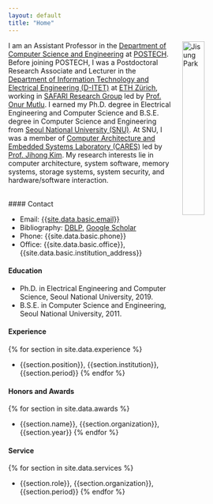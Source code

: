 ```yaml
---
layout: default
title: "Home"
---
```


<img align="right" style="width: 30%; padding-left: 3%;" src="{{ site.github.url }}/assets/img/jisungpark.jpg" alt="Jisung Park">

I am an Assistant Professor in the [Department of Computer Science and Engineering](https://cse.postech.ac.kr) at [POSTECH](https://www.postech.ac.kr). Before joining POSTECH, I was a Postdoctoral Research Associate and Lecturer in the [Department of Information Technology and Electrical Engineering (D-ITET)](https://ee.ethz.ch) at [ETH Zürich](https://www.ethz.ch), working in [SAFARI Research Group](https://safari.ethz.ch) led by [Prof. Onur Mutlu](https://people.inf.ethz.ch/omutlu). I earned my Ph.D. degree in Electrical Engineering and Computer Science and B.S.E. degree in Computer Science and Engineering from [Seoul National University (SNU)](https://www.snu.ac.kr). At SNU, I was a member of [Computer Architecture and Embedded Systems Laboratory (CARES)](https://cares.snu.ac.kr) led by [Prof. Jihong Kim](http://cares.snu.ac.kr/?module=Board&action=SiteBoard&sMode=VIEW_FORM&iBrdNo=1&iBrdContNo=84&sBrdContRe=0&sSearchField=&sSearchValue=&CurrentPage=1). My research interests lie in computer architecture, system software, memory systems, storage systems, system security, and hardware/software interaction.

<br>
#### Contact

- Email: [{{site.data.basic.email}}](mailto:{{site.data.basic.email}})
- Bibliography: [DBLP](https://dblp.uni-trier.de/pid/123/2642-1.html), [Google Scholar](https://scholar.google.com/citations?user=1qw7AosAAAAJ&hl=en)
- Phone: {{site.data.basic.phone}}
- Office: {{site.data.basic.office}}, {{site.data.basic.institution_address}}

#### Education

- Ph.D. in Electrical Engineering and Computer Science, Seoul National University, 2019.
- B.S.E. in Computer Science and Engineering, Seoul National University, 2011.

#### Experience

{% for section in site.data.experience %} 
- {{section.position}}, {{section.institution}}, {{section.period}} {% endfor %}

#### Honors and Awards
{% for section in site.data.awards %} 
- {{section.name}}, {{section.organization}}, {{section.year}} {% endfor %}

#### Service
{% for section in site.data.services %}
- {{section.role}}, {{section.organization}}, {{section.period}} {% endfor %}
